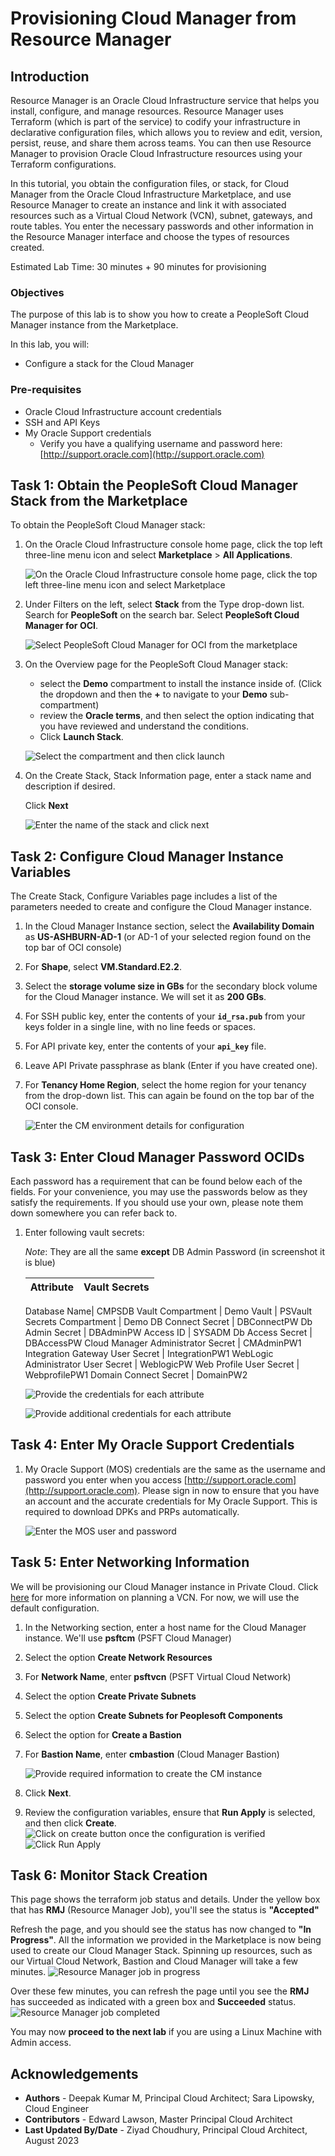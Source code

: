 # Provisioning Cloud Manager from Resource Manager 

## Introduction
Resource Manager is an Oracle Cloud Infrastructure service that helps you install, configure, and manage resources. Resource Manager uses Terraform (which is part of the service) to codify your infrastructure in declarative configuration files, which allows you to review and edit, version, persist, reuse, and share them across teams. You can then use Resource Manager to provision Oracle Cloud Infrastructure resources using your Terraform configurations.

In this tutorial, you obtain the configuration files, or stack, for Cloud Manager from the Oracle Cloud Infrastructure Marketplace, and use Resource Manager to create an instance and link it with associated resources such as a Virtual Cloud Network (VCN), subnet, gateways, and route tables. You enter the necessary passwords and other information in the Resource Manager interface and choose the types of resources created.

Estimated Lab Time: 30 minutes + 90 minutes for provisioning


### Objectives
The purpose of this lab is to show you how to create a PeopleSoft Cloud Manager instance from the Marketplace. 

In this lab, you will:
* Configure a stack for the Cloud Manager 

### Pre-requisites
* Oracle Cloud Infrastructure account credentials
* SSH and API Keys
* My Oracle Support credentials
    - Verify you have a qualifying username and password here: [http://support.oracle.com](http://support.oracle.com)

## Task 1: Obtain the PeopleSoft Cloud Manager Stack from the Marketplace

To obtain the PeopleSoft Cloud Manager stack:

1. On the Oracle Cloud Infrastructure console home page, click the top left three-line menu icon and select **Marketplace** > **All Applications**.

    ![On the Oracle Cloud Infrastructure console home page, click the top left three-line menu icon and select Marketplace](./images/marketplacemenu.png "")

2. Under Filters on the left, select **Stack** from the Type drop-down list. Search for **PeopleSoft** on the search bar. Select **PeopleSoft Cloud Manager for OCI**.

    ![Select PeopleSoft Cloud Manager for OCI from the marketplace](./images/searchpsft.png "")

3. On the Overview page for the PeopleSoft Cloud Manager stack:
    * select the **Demo** compartment to install the instance inside of. (Click the dropdown and then the **+** to navigate to your **Demo** sub-compartment)  
    * review the **Oracle terms**, and then select the option indicating that you have reviewed and understand the conditions.
    * Click **Launch Stack**. 

    ![Select the compartment and then click launch](./images/launch.png "")

4. On the Create Stack, Stack Information page, enter a stack name and description if desired.

    Click **Next** 

    ![Enter the name of the stack and click next](./images/psftname.png "")

## Task 2: Configure Cloud Manager Instance Variables

The Create Stack, Configure Variables page includes a list of the parameters needed to create and configure the Cloud Manager instance.

1. In the Cloud Manager Instance section, select the **Availability Domain** as **US-ASHBURN-AD-1** (or AD-1 of your selected region found on the top bar of OCI console)
2. For **Shape**, select **VM.Standard.E2.2**. 
3. Select the **storage volume size in GBs** for the secondary block volume for the Cloud Manager instance. We will set it as **200 GBs**.
4. For SSH public key, enter the contents of your **``id_rsa.pub``** from your keys folder in a single line, with no line feeds or spaces.
5. For API private key, enter the contents of your **``api_key``** file.
6. Leave API Private passphrase as blank (Enter if you have created one).
7. For **Tenancy Home Region**, select the home region for your tenancy from the drop-down list. This can again be found on the top bar of the OCI console.

    ![Enter the CM environment details for configuration](./images/vars1v3.png "")

## Task 3: Enter Cloud Manager Password OCIDs

Each password has a requirement that can be found below each of the fields. For your convenience, you may use the passwords below as they satisfy the requirements. If you should use your own, please note them down somewhere you can refer back to.

1. Enter following vault secrets:

    *Note*: They are all the same **except** DB Admin Password (in screenshot it is blue)

    Attribute | Vault Secrets
    --------- | -----
    
    Database Name| CMPSDB
    Vault Compartment | Demo 
    Vault | PSVault
    Secrets Compartment | Demo 
    DB Connect Secret | DBConnectPW 
    Db Admin Secret | DBAdminPW
    Access ID | SYSADM 
    Db Access Secret |  DBAccessPW
    Cloud Manager Administrator Secret | CMAdminPW1
    Integration Gateway User Secret | IntegrationPW1
    WebLogic Administrator User Secret | WeblogicPW 
    Web Profile User Secret | WebprofilePW1
    Domain Connect Secret | DomainPW2 

    ![Provide the credentials for each attribute](./images/secrets1.png "")

    ![Provide additional credentials for each attribute](./images/secrets2.png "")

## Task 4: Enter My Oracle Support Credentials

1. My Oracle Support (MOS) credentials are the same as the username and password you enter when you access [http://support.oracle.com](http://support.oracle.com). Please sign in now to ensure that you have an account and the accurate credentials for My Oracle Support. This is required to download DPKs and PRPs automatically. 

    ![Enter the MOS user and password](./images/varscmmos.png "")

## Task 5: Enter Networking Information

We will be provisioning our Cloud Manager instance in Private Cloud. Click [here](https://docs.oracle.com/en/applications/peoplesoft/cloud-manager/tutorial-plan-vcn-cloud-manager/index.html#before_you_begin) for more information on planning a VCN. For now, we will use the default configuration.

1. In the Networking section, enter a host name for the Cloud Manager instance. We'll use **psftcm** (PSFT Cloud Manager)
2. Select the option **Create Network Resources**
3. For **Network Name**, enter **psftvcn** (PSFT Virtual Cloud Network)
4. Select the option **Create Private Subnets**
5. Select the option **Create Subnets for Peoplesoft Components**
6. Select the option for **Create a Bastion**
7. For **Bastion Name**, enter **cmbastion** (Cloud Manager Bastion)

    ![Provide required information to create the CM instance](./images/varsbastion.png "")

8. Click **Next**. 
9. Review the configuration variables, ensure that **Run Apply** is selected, and then click **Create**. 
    ![Click on create button once the configuration is verified](./images/review1v3.png "")
    ![Click Run Apply](./images/review2v3.png "")
## Task 6: Monitor Stack Creation

This page shows the terraform job status and details. Under the yellow box that has **RMJ** (Resource Manager Job), you'll see the status is **"Accepted"** 

Refresh the page, and you should see the status has now changed to **"In Progress"**. All the information we provided in the Marketplace is now being used to create our Cloud Manager Stack.
Spinning up resources, such as our Virtual Cloud Network, Bastion and Cloud Manager will take a few minutes. 
    ![Resource Manager job in progress](./images/rmj1v2.png "")

Over these few minutes, you can refresh the page until you see the **RMJ** has succeeded as indicated with a green box and **Succeeded** status. 
    ![Resource Manager job completed](./images/rmjsucceeded1v3.png "")

You may now **proceed to the next lab** if you are using a Linux Machine with Admin access.

## Acknowledgements
* **Authors** - Deepak Kumar M, Principal Cloud Architect; Sara Lipowsky, Cloud Engineer
* **Contributors** - Edward Lawson, Master Principal Cloud Architect
* **Last Updated By/Date** - Ziyad Choudhury, Principal Cloud Architect, August 2023





